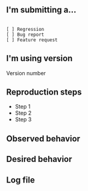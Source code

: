 ## I'm submitting a...
<!-- 
Check one of the following options with "x". DO NOT log support requests here. 
For support requests, use this contact form: https://www.digimezzo.com/contact/ 
-->
<pre><code>
[ ] Regression <!-- A behavior that used to work and stopped working in a new release -->
[ ] Bug report  <!-- Please search GitHub for a similar issue -->
[ ] Feature request
</code></pre>

<!-- 
For feature requests, delete the form below and describe your requirements. For bug reports, 
fill in the form below. Issues missing important information may be closed without investigation.
-->

## I'm using version
<!-- 
Provide the version of the application that you are using below 
-->
Version number

## Reproduction steps
<!--
Add simple steps to reproduce this bug. Please add as many details as possible. 
That helps us reproduce the issue on our computers.
-->
* Step 1
* Step 2
* Step 3

## Observed behavior
<!--
Describe how the application acts.
-->

## Desired behavior
<!--
Describe how the application should act.
-->

## Log file
<!--
Add the relevant piece of the log file. The log file of our applications can be found in the directory 
%appdata%\<application name>\Log. E.g., for Dopamine, that would be: %appdata%\Dopamine\Log
-->
